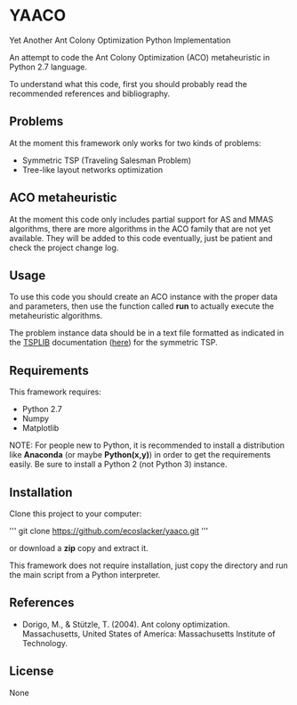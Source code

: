 # YAACO
Yet Another Ant Colony Optimization Python Implementation

An attempt to code the Ant Colony Optimization (ACO) metaheuristic in
Python 2.7 language.

To understand what this code, first you should probably read the recommended
references and bibliography.

## Problems

At the moment this framework only works for two kinds of problems:
* Symmetric TSP (Traveling Salesman Problem)
* Tree-like layout networks optimization

## ACO metaheuristic

At the moment this code only includes partial support for AS and MMAS
algorithms, there are more algorithms in the ACO family that are not yet
available. They will be added to this code eventually, just be patient and
check the project change log.

## Usage

To use this code you should create an ACO instance with the proper data and
parameters, then use the function called **run** to actually execute the
metaheuristic algorithms.

The problem instance data should be in a text file formatted as indicated in
the [TSPLIB](https://www.iwr.uni-heidelberg.de/groups/comopt/software/TSPLIB95/) documentation ([here](https://www.iwr.uni-heidelberg.de/groups/comopt/software/TSPLIB95/tsp95.pdf)) for the symmetric TSP.

## Requirements

This framework requires:
* Python 2.7
* Numpy
* Matplotlib

NOTE: For people new to Python, it is recommended to install a distribution
like **Anaconda** (or maybe **Python(x,y)**) in order to get the requirements
easily. Be sure to install a Python 2 (not Python 3) instance.

## Installation

Clone this project to your computer:

'''
git clone https://github.com/ecoslacker/yaaco.git
'''

or download a **zip** copy and extract it.

This framework does not require installation, just copy the directory and run
the main script from a Python interpreter.

## References

*  Dorigo, M., & Stützle, T. (2004). Ant colony optimization. Massachusetts,
  United States of America: Massachusetts Institute of Technology.

## License

None
